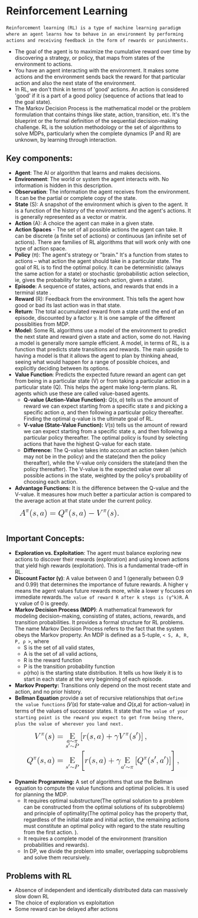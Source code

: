 # Reinforcement Learning 
`Reinforcement learning (RL) is a type of machine learning paradigm where an agent learns how to behave in an environment by performing actions and receiving feedback in the form of rewards or punishments.` 
- The goal of the agent is to maximize the cumulative reward over time by discovering a strategy, or policy, that maps from states of the environment to actions.
- You have an agent interacting with the environment. It makes some actions and the environment sends back the reward for that particular action and also the next state of the environment.
- In RL, we don't think in terms of 'good' actions. An action is considered 'good' if it is a part of a good policy (sequence of actions that lead to the goal state).
- The Markov Decision Process is the mathematical model or the problem formulation that contains things like state, action, transition, etc. It's the blueprint or the formal definition of the sequential decision-making challenge. RL is the solution methodology or the set of algorithms to solve MDPs, particularly when the complete dynamics (P and R) are unknown, by learning through interaction.

## Key components:
- **Agent**: The AI or algorithm that learns and makes decisions.
- **Environment**: The world or system the agent interacts with. No information is hidden in this description.
- **Observation**: The information the agent receives from the environment. It can be the partial or complete copy of the state.
- **State** (S): A snapshot of the environment which is given to the agent. It is a function of the history of the environment and the agent's actions. It is generally represented as a vector or matrix.
- **Action** (A): A choice the agent can make in a given state.
- **Action Spaces** - The set of all possible actions the agent can take. It can be discrete (a finite set of actions) or continuous (an infinite set of actions). There are families of RL algorithms that will work only with one type of action space.
- **Policy** (π): The agent's strategy or "brain." It's a function from states to actions – what action the agent should take in a particular state. The goal of RL is to find the optimal policy. It can be deterministic (always the same action for a state) or stochastic (probabilistic action selection, ie, gives the probability for taking each action, given a state).
- **Episode**: A sequence of states, actions, and rewards that ends in a terminal state .
- **Reward** (R): Feedback from the environment. This tells the agent how good or bad its last action was in that state.
- **Return**: The total accumulated reward from a state until the end of an episode, discounted by a factor γ. It is one sample of the different possiblities from MDP.
- **Model:** Some RL algorithms use a model of the environment to predict the next state and reward given a state and action, some do not. Having a model is generally more sample efficient. A model, in terms of RL, is a function that predicts state transitions and rewards. The main upside to having a model is that it allows the agent to plan by thinking ahead, seeing what would happen for a range of possible choices, and explicitly deciding between its options. 
- **Value Function**: Predicts the expected future reward an agent can get from being in a particular state (V) or from taking a particular action in a particular state (Q). This helps the agent make long-term plans. RL agents which use these are called value-based agents.
    - **Q-value (Action-Value Function):** $Q(s, a)$ tells us the amount of reward we can expect starting from a specific state $s$ and picking a specific action $a$, and then following a particular policy thereafter. Finding the optimal q-value is the ultimate goal of RL.
    - **V-value (State-Value Function):** $V(s)$ tells us the amount of reward we can expect starting from a specific state $s$, and then following a particular policy thereafter. The optimal policy is found by selecting actions that have the highest Q-value for each state.
    - **Difference:** The Q-value takes into account an action taken (which may not be in the policy) and the state(and then the policy thereafter), while the V-value only considers the state(and then the policy thereafter). The V-value is the expected value over all possible actions in the state, weighted by the policy's probability of choosing each action.
- **Advantage Functions:** It is the difference between the Q-value and the V-value. It measures how much better a particular action is compared to the average action at that state under the current policy.
![alt text](image-5.png)
## Important Concepts:
- **Exploration vs. Exploitation**: The agent must balance exploring new actions to discover their rewards (exploration) and using known actions that yield high rewards (exploitation). This is a fundamental trade-off in RL.
- **Discount Factor (γ)**: A value between 0 and 1 (generally between 0.9 and 0.99) that determines the importance of future rewards. A higher γ means the agent values future rewards more, while a lower γ focuses on immediate rewards.`The value of reward R after k steps is (γ^k)R`. A γ value of 0 is greedy.
- **Markov Decision Process (MDP)**: A mathematical framework for modeling decision-making, consisting of states, actions, rewards, and transition probabilities. It provides a formal structure for RL problems. The name Markov Decision Process refers to the fact that the system obeys the Markov property. An MDP is defined as a 5-tuple, `< S, A, R, P, ρ >`, where
    - S is the set of all valid states,
    - A is the set of all valid actions,
    - R is the reward function
    - P is the transition probability function
    - ρ(rho) is the starting state distribution. It tells us how likely it is to start in each state at the very beginning of each episode.
- **Markov Property:** Transitions only depend on the most recent state and action, and no prior history.
- **Bellman Equation** provide a set of recursive relationships that `define the value functions` (𝑉(𝑠) for state-value and 𝑄(𝑠,𝑎) for action-value) in terms of the values of successor states. It state that `The value of your starting point is the reward you expect to get from being there, plus the value of wherever you land next.`
![alt text](image-4.png)
- **Dynamic Programming:** A set of algorithms that use the Bellman equation to compute the value functions and optimal policies. It is used for planning the MDP. 
  - It requires optimal substructure(The optimal solution to a problem can be constructed from the optimal solutions of its subproblems) and principle of optimality(The optimal policy has the property that, regardless of the initial state and initial action, the remaining actions must constitute an optimal policy with regard to the state resulting from the first action. ).
  - It requires a complete model of the environment (transition probabilities and rewards).
  - In DP, we divide the problem into smaller, overlapping subproblems and solve them recursively.

## Problems with RL
- Absence of independent and identically distributed data can massively slow down RL
- The choice of exploration vs exploitation
- Some reward can be delayed after actions